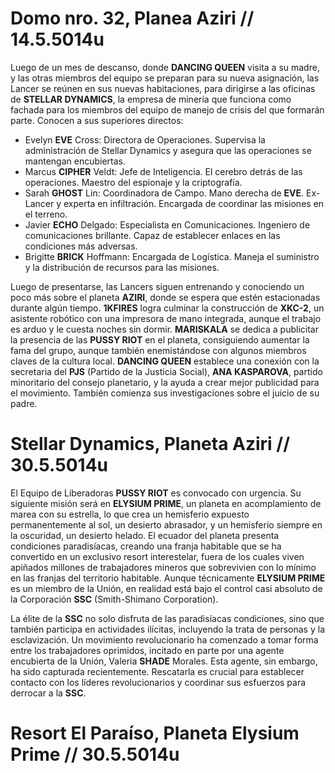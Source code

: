 # Domo nro. 32, Planea Aziri // 14.5.5014u
Luego de un mes de descanso, donde **DANCING QUEEN** visita a su madre, y las otras miembros del equipo se preparan para su nueva asignación, las Lancer se reúnen en sus nuevas habitaciones, para dirigirse a las oficinas de **STELLAR DYNAMICS**, la empresa de minería que funciona como fachada para los miembros del equipo de manejo de crisis del que formarán parte. Conocen a sus superiores directos:
- Evelyn **EVE** Cross: Directora de Operaciones. Supervisa la administración de Stellar Dynamics y asegura que las operaciones se mantengan encubiertas.
- Marcus **CIPHER** Veldt: Jefe de Inteligencia. El cerebro detrás de las operaciones. Maestro del espionaje y la criptografía.
- Sarah **GHOST** Lin: Coordinadora de Campo. Mano derecha de **EVE**. Ex-Lancer y experta en infiltración. Encargada de coordinar las misiones en el terreno.
- Javier **ECHO** Delgado: Especialista en Comunicaciones. Ingeniero de comunicaciones brillante. Capaz de establecer enlaces en las condiciones más adversas.
- Brigitte **BRICK** Hoffmann: Encargada de Logística. Maneja el suministro y la distribución de recursos para las misiones.

Luego de presentarse, las Lancers siguen entrenando y conociendo un poco más sobre el planeta **AZIRI**, donde se espera que estén estacionadas durante algún tiempo.
**1KFIRES** logra culminar la construcción de **XKC-2**, un asistente robótico con una impresora de mano integrada, aunque el trabajo es arduo y le cuesta noches sin dormir.
**MARISKALA** se dedica a publicitar la presencia de las **PUSSY RIOT** en el planeta, consiguiendo aumentar la fama del grupo, aunque también enemistándose con algunos miembros claves de la cultura local.
**DANCING QUEEN** establece una conexión con la secretaria del **PJS** (Partido de la Justicia Social), **ANA KASPAROVA**, partido minoritario del consejo planetario, y la ayuda a crear mejor publicidad para el movimiento. También comienza sus investigaciones sobre el juicio de su padre.

# Stellar Dynamics, Planeta Aziri // 30.5.5014u
El Equipo de Liberadoras **PUSSY RIOT** es convocado con urgencia. Su siguiente misión será en **ELYSIUM PRIME**, un planeta en acomplamiento de marea con su estrella, lo que crea un hemisferio expuesto permanentemente al sol, un desierto abrasador, y un hemisferio siempre en la oscuridad, un desierto helado. El ecuador del planeta presenta condiciones paradisíacas, creando una franja habitable que se ha convertido en un exclusivo resort interestelar, fuera de los cuales viven apiñados millones de trabajadores mineros que sobrevivien con lo mínimo en las franjas del territorio habitable. Aunque técnicamente **ELYSIUM PRIME** es un miembro de la Unión, en realidad está bajo el control casi absoluto de la Corporación **SSC** (Smith-Shimano Corporation).

La élite de la **SSC** no solo disfruta de las paradisíacas condiciones, sino que también participa en actividades ilícitas, incluyendo la trata de personas y la esclavización. Un movimiento revolucionario ha comenzado a tomar forma entre los trabajadores oprimidos, incitado en parte por una agente encubierta de la Unión, Valeria **SHADE** Morales. Esta agente, sin embargo, ha sido capturada recientemente. Rescatarla es crucial para establecer contacto con los líderes revolucionarios y coordinar sus esfuerzos para derrocar a la **SSC**.

# Resort El Paraíso, Planeta Elysium Prime // 30.5.5014u

